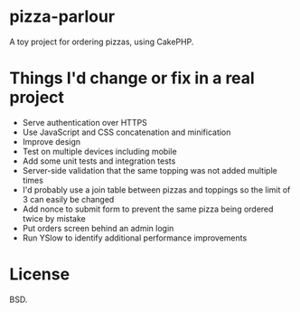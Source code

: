 pizza-parlour
=============

A toy project for ordering pizzas, using CakePHP.


Things I'd change or fix in a real project
===========================================

* Serve authentication over HTTPS
* Use JavaScript and CSS concatenation and minification
* Improve design
* Test on multiple devices including mobile
* Add some unit tests and integration tests
* Server-side validation that the same topping was not added multiple times
* I'd probably use a join table between pizzas and toppings so the limit of 3 can easily be changed
* Add nonce to submit form to prevent the same pizza being ordered twice by mistake
* Put orders screen behind an admin login
* Run YSlow to identify additional performance improvements

License
===========================================

BSD.
